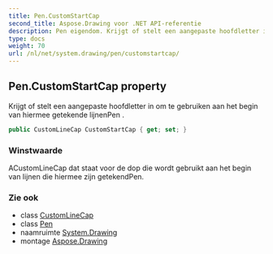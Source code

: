 ```yaml
---
title: Pen.CustomStartCap
second_title: Aspose.Drawing voor .NET API-referentie
description: Pen eigendom. Krijgt of stelt een aangepaste hoofdletter in om te gebruiken aan het begin van hiermee getekende lijnenPen .
type: docs
weight: 70
url: /nl/net/system.drawing/pen/customstartcap/
---
```

## Pen.CustomStartCap property

Krijgt of stelt een aangepaste hoofdletter in om te gebruiken aan het begin van hiermee getekende lijnenPen .

```csharp
public CustomLineCap CustomStartCap { get; set; }
```

### Winstwaarde

ACustomLineCap dat staat voor de dop die wordt gebruikt aan het begin van lijnen die hiermee zijn getekendPen.

### Zie ook

* class [CustomLineCap](../../../system.drawing.drawing2d/customlinecap/)
* class [Pen](../)
* naamruimte [System.Drawing](../../pen/)
* montage [Aspose.Drawing](../../../)


